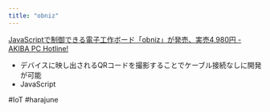 ```yaml
---
title: "obniz"
---
```


[JavaScriptで制御できる電子工作ボード「obniz」が発売、実売4,980円 - AKIBA PC Hotline!](https://akiba-pc.watch.impress.co.jp/docs/news/news/1125352.html)
- デバイスに映し出されるQRコードを撮影することでケーブル接続なしに開発が可能
- JavaScript

#IoT
#harajune
